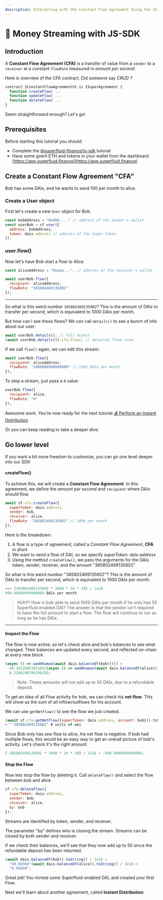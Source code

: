 ```yaml
---
description: Interacting with the Constant Flow Agreement Using the JS-SDK
---
```


# 🚰 Money Streaming with JS-SDK

## Introduction

A **Constant Flow Agreement (CFA)** is a transfer of value from a `sender` to a `receiver` at a constant `flowRate` measured in _amount per second_.

Here is overview of the CFA contract. Did someone say _CRUD ?_

```javascript
contract IConstantFlowAgreementV1 is ISuperAgreement {
  function createFlow( ...
  function updateFlow( ...
  function deleteFlow( ...
}
```

Seem straightforward enough? Let's go!

## Prerequisites

Before starting this tutorial you should:&#x20;

* Complete the [@superfluid-finance/js-sdk](./) tutorial
* Have some goerli ETH and tokens in your wallet from the dashboard [https://app.superfluid.finance](https://app.superfluid.finance)

## Create a Constant Flow Agreement "CFA"

Bob has some DAIx, and he wants to send 100 per month to alice.

### Create a User object

First let's create a new `User` object for Bob.&#x20;

```javascript
const bobAddress = "0xbbb...." // address of the sender's wallet
const userBob = sf.user({
  address: bobAddress, 
  token: daix.address // address of the Super Token
});
```

### user.flow()

Now let's have Bob start a flow to Alice

```javascript
const aliceAddress = "0xaaa...", // address of the receiver's wallet

await userBob.flow({
  recipient: aliceAddress,
  flowRate: "385802469135802"
});
```

****

So what is this weird number `385802469135802`? This is the amount of DAIx to transfer per second, which is equivalent to 1000 DAIx per month.

But how can I see these flows? We can call `details()` to see a bunch of info about our user:

```javascript
await userBob.details(); // full object
(await userBob.details()).cfa.flows; // detailed flows view
```

If we call `flow()` again, we can edit this stream:

```javascript
await userBob.flow({
  recipient: aliceAddress,
  flowRate: "1000000000000000" // 2592 DAIx per month
});
```

To stop a stream, just pass a `0` value:

```javascript
userBob.flow({
  recipient: alice,
  flowRate: "0"
});
```

Awesome work. You're now ready for the next tutorial [💰 Perform an Instant Distribution](broken-reference)

Or you can keep reading to take a deeper dive.

## Go lower level

If you want a bit more freedom to customize, you can go one level deeper into our SDK

#### createFlow()

To achieve this, we will create a **Constant Flow Agreement**. In this agreement, we define the _amount per second_ and `recipient` where DAIx should flow.

```javascript
await sf.cfa.createFlow({
  superToken: daix.address,
  sender: bob,
  receiver: alice,
  flowRate: "385802469135802" // 1000 per month
});
```

Here is the breakdown:

1. A flow is a type of agreement, called a _Constant Flow Agreement_, **CFA** in short
2. We want to send a flow of DAI, so we specify _superToken: daix.address_
3. Using the method `createFlow()`, we pass the arguments for the DAIx token, sender, receiver, and the amount "385802469135802"

So what is this weird number "385802469135802"? This is the amount of DAIx to transfer per second, which is equivalent to 1000 DAIx per month.

```python
>>> (385802469135802 * 3600 * 24 * 30) / 1e18
999.99999999999989 DAIx per month
```

> HUH?! How is bob able to send 1000 DAIx per month if he only has 50 Superfluid enabled DAI? The answer is that the sender isn't required to have the full amount to start a flow. The flow will continue to run as long as he has DAIx.

****

#### Inspect the Flow

The flow is now active, so let's check alice and bob's balances to see what changed. Their balances are updated every second, and reflected on-chain at every new block.

```javascript
(async () => wad4human(await daix.balanceOf(bob)))() >
  48.36226851851852(async () => wad4human(await daix.balanceOf(alice)))() >
  0.2546296296296293;
```

> Note: These amounts will not add up to 50 DAIx, due to a refundable deposit.

To get an idea of all Flow activity for bob, we can check his **net flow**. This will show us the sum of all inflow/outflows for his account.

We can use `getNetFlow()` to see the flow we just created.

```javascript
(await sf.cfa.getNetFlow({superToken: daix.address, account: bob})).toString()
> "-385802469135802" # units of wei
```

Since Bob only has one flow to alice, his net flow is negative. If bob had multiple flows, this would be an easy way to get an overall picture of bob's activity. Let's check it's the right amount:

```javascript
(-385802469135802 * 3600 * 24 * 30) / 1e18 > -999.9999999999989;
```

#### Stop the Flow

Now lets stop the flow by deleting it. Call `deleteFlow()` and select the flow between bob and alice.

```javascript
sf.cfa.deleteFlow({
  superToken: daix.address,
  sender: bob,
  receiver: alice,
  by: bob
});
```

Streams are identified by token, sender, and receiver.

The parameter "by" defines who is closing the stream. Streams can be closed by both sender and receiver.

If we check their balances, we'll see that they now add up to 50 since the refundable deposit has been returned.

```javascript
(await daix.balanceOf(bob)).toString() / 1e18 >
  "49.04360"(await daix.balanceOf(alice)).toString() / 1e18 >
  "0.95640";
```

Great job! You minted some Superfluid-enabled DAI, and created your first Flow.

Next we'll learn about another agreement, called **Instant Distribution**

